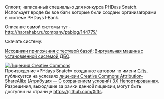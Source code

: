 Сплоит, написанный специально для конкурса PHDays Snatch. Использует вроде бы все баги, которые были созданы организаторами в системе PHDays I-Bank.

Описание самой системы тут - http://habrahabr.ru/company/pt/blog/144775/

Скачать систему:

<a href="http://downloads.phdays.com/phdays_ibank_src.zip">Исходники приложения с тестовой базой</a>;
<a href="http://downloads.phdays.com/phdays_ibank_vm.zip">Виртуальная машина с установленной системой ДБО</a>.

<a rel="license" href="http://creativecommons.org/licenses/by-sa/3.0/deed.ru"><img alt="Лицензия Creative Commons" style="border-width:0" src="http://i.creativecommons.org/l/by-sa/3.0/88x31.png" /></a><br />Произведение «<span xmlns:dct="http://purl.org/dc/terms/" href="http://purl.org/dc/dcmitype/InteractiveResource" property="dct:title" rel="dct:type">PHdays Snatch</span>» созданное автором по имени <a xmlns:cc="http://creativecommons.org/ns#" href="https://github.com/Gifts/PhdaysSnatch" property="cc:attributionName" rel="cc:attributionURL">Gifts</a>, публикуется на условиях <a rel="license" href="http://creativecommons.org/licenses/by-sa/3.0/deed.ru">лицензии Creative Commons Attribution-ShareAlike (Атрибуция — С сохранением условий) 3.0 Непортированная</a>.<br />Разрешения, выходящие за рамки данной лицензии, могут быть доступны на странице <a xmlns:cc="http://creativecommons.org/ns#" href="https://github.com/Gifts" rel="cc:morePermissions">https://github.com/Gifts</a>.
